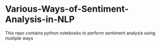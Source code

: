 # Various-Ways-of-Sentiment-Analysis-in-NLP
This repo contains python notebooks to perform sentiment analysis using multiple ways 
